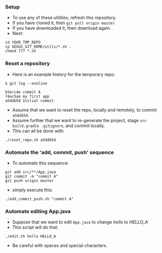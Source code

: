 
### Setup

* To use any of these utilities, refresh this repository.
* If you have cloned it, then `git pull origin master`
* If you have downloaded it, then download again.
* Next:
```
cd YOUR_TMP_REPO
cp $EGGS_GIT_HOME/utils/*.sh .
chmod 777 *.sh
```

### Reset a repository

* Here is an example history for the temporary repo:
``` 
$ git log --oneline

b5ecc4e commit A
74ac5ae my first app
a5ddb5d Initial commit
```

* Assume that we want to reset the repo, locally and remotely, to commit `a5ddb5d`.
* Assume further that we want to re-generate the project, stage `src build.gradle .gitignore`, and commit locally.
* This can all be done with:
```
./reset_repo.sh a5ddb5d
``` 

### Automate the 'add, commit, push' sequence

* To automate this sequence:
```
git add src/**/App.java
git commit -m "commit A" 
git push origin master
```
* simply execute this:
```
./add_commit_push.sh "commit A"
``` 

### Automate editing App.java

* Suppose that we want to edit `App.java` to change _hello_ to _HELLO_A_
* This script will do that:
```
./edit.sh hello HELLO_A 
```
* Be careful with spaces and special characters.
